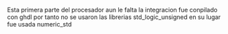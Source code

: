 Esta primera parte del procesador aun le falta la integracion fue conpilado con
ghdl por tanto no se usaron las librerias std_logic_unsigned en su lugar fue usada
numeric_std
